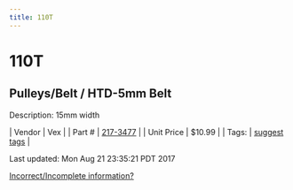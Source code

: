 ```yaml
---
title: 110T
---
```


# 110T
## Pulleys/Belt / HTD-5mm Belt
Description: 	15mm width 

| Vendor | Vex | 
| Part # | [217-3477](http://www.vexrobotics.com/vexpro/motion/belts-and-pulleys/htdbelts15.html) | 
| Unit Price | $10.99 | 
| Tags: | [suggest tags](https://docs.google.com/forms/d/e/1FAIpQLSeWyY8v3RgOty-MyWmh9U0iivNYN_molChYyS-0U-o-kOAv_g/viewform) | 

Last updated: Mon Aug 21 23:35:21 PDT 2017

 [Incorrect/Incomplete information?](https://docs.google.com/forms/d/e/1FAIpQLSeWyY8v3RgOty-MyWmh9U0iivNYN_molChYyS-0U-o-kOAv_g/viewform)
